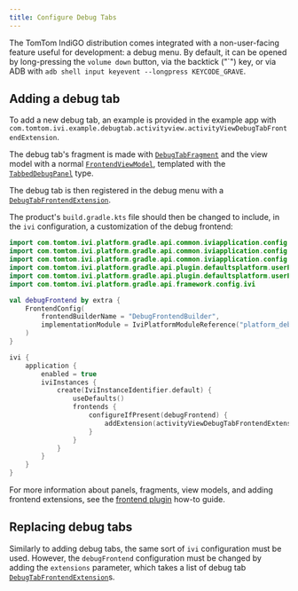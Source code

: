 ```yaml
---
title: Configure Debug Tabs
---
```


The TomTom IndiGO distribution comes integrated with a non-user-facing feature useful for
development: a debug menu. By default, it can be opened by long-pressing the `volume down` button,
via the backtick ("\`") key, or via ADB with `adb shell input keyevent --longpress KEYCODE_GRAVE`.

## Adding a debug tab

To add a new debug tab, an example is provided in the example app with
`com.tomtom.ivi.example.debugtab.activityview.activityViewDebugTabFrontendExtension`.

The debug tab's fragment is made with
[`DebugTabFragment`](TTIVI_INDIGO_API) and the view model with a
normal [`FrontendViewModel`](TTIVI_INDIGO_API),
templated with the [`TabbedDebugPanel`](TTIVI_INDIGO_API) type.

The debug tab is then registered in the debug menu with a
[`DebugTabFrontendExtension`](TTIVI_INDIGO_API).

The product's `build.gradle.kts` file should then be changed to include, in the `ivi` configuration,
a customization of the debug frontend:

```kotlin
import com.tomtom.ivi.platform.gradle.api.common.iviapplication.config.FrontendConfig
import com.tomtom.ivi.platform.gradle.api.common.iviapplication.config.IviInstanceIdentifier
import com.tomtom.ivi.platform.gradle.api.common.iviapplication.config.MenuItemConfig
import com.tomtom.ivi.platform.gradle.api.plugin.defaultsplatform.userProfileFrontend
import com.tomtom.ivi.platform.gradle.api.plugin.defaultsplatform.userProfileMenuItem
import com.tomtom.ivi.platform.gradle.api.framework.config.ivi

val debugFrontend by extra {
    FrontendConfig(
        frontendBuilderName = "DebugFrontendBuilder",
        implementationModule = IviPlatformModuleReference("platform_debug_plugin_frontend_debug")
    )
}

ivi {
    application {
        enabled = true
        iviInstances {
            create(IviInstanceIdentifier.default) {
                useDefaults()
                frontends {
                    configureIfPresent(debugFrontend) {
                        addExtension(activityViewDebugTabFrontendExtension)
                    }
                }
            }
        }
    }
}
```

For more information about panels, fragments, view models, and adding frontend extensions, see the
[frontend plugin](/tomtom-indigo/documentation/tutorials-and-examples/basics/create-a-frontend-plugin)
how-to guide.

## Replacing debug tabs

Similarly to adding debug tabs, the same sort of `ivi` configuration must be used.
However, the `debugFrontend` configuration must be changed by adding the `extensions` parameter,
which takes a list of debug tab
[`DebugTabFrontendExtension`](TTIVI_INDIGO_API)s.

